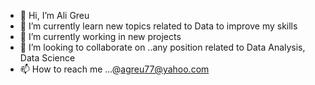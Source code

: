 - 👋 Hi, I’m Ali Greu
- 👀 I’m currently learn new topics related to Data to improve my skills 
- 🌱 I’m currently working in new projects
- 💞️ I’m looking to collaborate on ..any position related to Data Analysis, Data Science
- 📫 How to reach me ...@agreu77@yahoo.com

<!---
Aligreu/Aligreu is a ✨ special ✨ repository because its `README.md` (this file) appears on your GitHub profile.
You can click the Preview link to take a look at your changes.
--->
